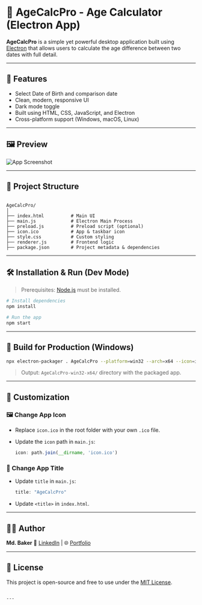 
# 🧮 AgeCalcPro - Age Calculator (Electron App)

**AgeCalcPro** is a simple yet powerful desktop application built using [Electron](https://www.electronjs.org/) that allows users to calculate the age difference between two dates with full detail.

---

## 🚀 Features

- Select Date of Birth and comparison date
- Clean, modern, responsive UI
- Dark mode toggle
- Built using HTML, CSS, JavaScript, and Electron
- Cross-platform support (Windows, macOS, Linux)

---

## 🖼 Preview

![App Screenshot](./preview.png) <!-- Replace with your screenshot file name -->

---

## 📁 Project Structure

```

AgeCalcPro/
│
├── index.html          # Main UI
├── main.js             # Electron Main Process
├── preload.js          # Preload script (optional)
├── icon.ico            # App & taskbar icon
├── style.css           # Custom styling
├── renderer.js         # Frontend logic
├── package.json        # Project metadata & dependencies

````

---

## 🛠 Installation & Run (Dev Mode)

> Prerequisites: [Node.js](https://nodejs.org/) must be installed.

```bash
# Install dependencies
npm install

# Run the app
npm start
````

---

## 🧪 Build for Production (Windows)

```bash
npx electron-packager . AgeCalcPro --platform=win32 --arch=x64 --icon=icon.ico
```

> Output: `AgeCalcPro-win32-x64/` directory with the packaged app.

---

## 🔧 Customization

### 🖼 Change App Icon

* Replace `icon.ico` in the root folder with your own `.ico` file.
* Update the `icon` path in `main.js`:

  ```js
  icon: path.join(__dirname, 'icon.ico')
  ```

### 📝 Change App Title

* Update `title` in `main.js`:

  ```js
  title: "AgeCalcPro"
  ```
* Update `<title>` in `index.html`.

---

## 👨‍💻 Author

**Md. Baker**
🔗 [LinkedIn](#) | 🌐 [Portfolio](#)

---

## 📜 License

This project is open-source and free to use under the [MIT License](LICENSE).

```

---


